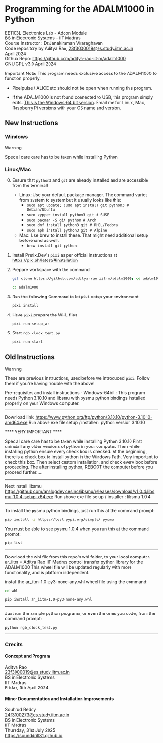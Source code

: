 # Programming for the ADALM1000 in Python
EE1103L Electronics Lab - Addon Module  
BS in Electronic Systems - IIT Madras  
Course Instructor : Dr.Janakiraman Viraraghavan  
Code repository by Aditya Rao, 23f3000019@es.study.iitm.ac.in  
April 2024  
Github Repo: https://github.com/aditya-rao-iit-m/adalm1000  
GNU GPL v3.0
April 2024

Important Note: 
This program needs exclusive access to the ADALM1000 to function properly.  
- Pixelpulse / ALICE etc should not be open when running this program.  
<!-- This program might not work properly with other versions of python. Its tested on Python ver 3.10.10 only, currently.-->
- If the ADALM1000 is not found connected to USB, this program simply exits.
[This is the Windows-64 bit version](1hzclock/clock.exe). Email me for Linux, Mac, Raspberry Pi versions with your OS name and version.

## New Instructions
### Windows


> [!WARNING]
> Special care care has to be taken while installing Python <!--3.10.10-->
<!-- 
Python Installation steps:
1. First uninstall any older versions of python in your computer.
2. Then while installing python ensure every check box is checked and selected.
    - At the beginning, there is a check box to install python in the Windows Path. Very important to check this box.
    - Then select custom installation, and check every box before proceeding.
3. Then after installing python, REBOOT the computer before you proceed further.....

1Hz Program Setup: TODO

Heads up, I renamed 1hz clock to 1hzclock without the space. This was to make hyperlinking easier. Use it like this: [mytexthere](1hzclock/clock.exe)
TODO
-->

<!--
Personal Notes
0. Install the latest Python3 from here: 
1. Download 1hz file from here: 
2. Follow instructions
3. ...
 -->


<!--
Advanced
> [!NOTE]
> This allows you to use the latest python version with the pysmu. If you just need the 1Hz Clock then just download it from the link here and set it up: https://github.com/aditya-rao-iit-m/adalm1000/blob/main/1hzclock/clock.exe

Follow these steps to set up:
0. Install `pixi` from the link here: https://github.com/prefix-dev/pixi/releases/latest/download/pixi-x86_64-pc-windows-msvc.msi
1. Restart your system after a successful installation.
2. git clone step
3. pretty much the same as linux/osx from here
-->
### Linux/Mac
0. Ensure that `python3` and `git` are already installed and are accessible from the terminal! 
    - Linux: Use your default package manager. The command varies from system to system but it usually looks like this:
        - `sudo apt update; sudo apt install git python3 # Debian/Ubuntu`
        - `sudo zypper install python3 git # SUSE`
        - `sudo pacman -S git python # Arch`
        - `sudo dnf install python3 git # RHEL/Fedora`
        - `sudo apk install python3 git # Alpine`
    - Mac: Use brew to install these. That might need additional setup beforehand as well.
        - `brew install git python`

1. Install Prefix.Dev's `pixi` as per official instructions at https://pixi.sh/latest/#installation <!-- Instructions after here will work on Windows too provided deps like python3 and git are installed-->
2. Prepare workspace with the command
    ```bash
    git clone https://github.com/aditya-rao-iit-m/adalm1000; cd adalm1000
    ```
    ```bash
    cd adalm1000
    ```
3. Run the following Command to let `pixi` setup your environment
    ```bash
    pixi install
    ```
4. Have `pixi` prepare the WHL files
    ```bash
    pixi run setup_ar
    ```
5. Start `rgb_clock_test.py`
    ```bash
    pixi run start
    ```

## Old Instructions

> [!WARNING]
> These are previous instructions, used before we introduced `pixi`. Follow them if you're having trouble with the above!

Pre-requisites and install instructions - Windows-64bit :
This program needs Python 3.10.10 and libsmu with pysmu python bindings installed properly on your Windows computer.

************************

Download link: 
https://www.python.org/ftp/python/3.10.10/python-3.10.10-amd64.exe
Run above exe file setup / installer : python version 3.10.10

**** VERY IMPORTANT ****

Special care care has to be taken while installing Python 3.10.10
First uninstall any older versions of python in your computer.
Then while installing python ensure every check box is checked.
At the beginning, there is a check box to install python in the Windows Path. Very important to check this box.
Then select custom installation, and check every box before proceeding.
The after installing python, REBOOT the computer before you proceed further.....

************************

Next install libsmu
https://github.com/analogdevicesinc/libsmu/releases/download/v1.0.4/libsmu-1.0.4-setup-x64.exe
Run above exe file setup / installer : libsmu 1.0.4

************************

To install the pysmu python bindings, just run this at the command prompt:
```bash
pip install -i https://test.pypi.org/simple/ pysmu
```
You must be able to see pysmu 1.0.4 when you run this at the command prompt:

```bash
pip list
```
************************

Download the whl file from this repo's whl folder, to your local computer.
ar_iitm = Aditya Rao IIT Madras control transfer python library for the ADALM1000
This wheel file will be updated regularly with more functionality, and is platform independent.

install the ar_iitm-1.0-py3-none-any.whl wheel file using the command:
```bash
cd whl
```
```bash
pip install ar_iitm-1.0-py3-none-any.whl
```
************************

Just run the sample python programs, or even the ones you code, from the command prompt:

```bash
python rgb_clock_test.py
```

************************
### Credits

#### Concept and Program
Aditya Rao  
23f3000019@es.study.iitm.ac.in  
BS in Electronic Systems  
IIT Madras  
Friday, 5th April 2024  

#### Minor Documentation and Installation Improvements
Souhrud Reddy  
24f3100273@es.study.iitm.ac.in  
BS in Electronic Systems  
IIT Madras  
Thursday, 31st July 2025  
https://sounddrill31.github.io